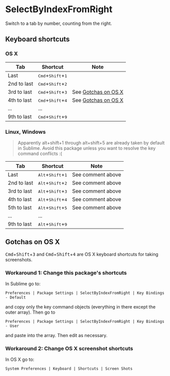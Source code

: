# SelectByIndexFromRight

Switch to a tab by number, counting from the right.

## Keyboard shortcuts

### OS X

Tab | Shortcut | Note
----|----------|-----
Last|<kbd>Cmd</kbd>+<kbd>Shift</kbd>+<kbd>1</kbd>
2nd to last|<kbd>Cmd</kbd>+<kbd>Shift</kbd>+<kbd>2</kbd>
3rd to last|<kbd>Cmd</kbd>+<kbd>Shift</kbd>+<kbd>3</kbd>| See [Gotchas on OS X](#gotchas-on-os-x)
4th to last|<kbd>Cmd</kbd>+<kbd>Shift</kbd>+<kbd>4</kbd>| See [Gotchas on OS X](#gotchas-on-os-x)
...|...
9th to last|<kbd>Cmd</kbd>+<kbd>Shift</kbd>+<kbd>9</kbd>

### Linux, Windows

> Apparently alt+shift+1 through alt+shift+5 are already taken by default in Sublime. Avoid this package unless you want to resolve the key command conflicts :(

Tab | Shortcut | Note
----|----------|-----
Last|<kbd>Alt</kbd>+<kbd>Shift</kbd>+<kbd>1</kbd>| See comment above
2nd to last|<kbd>Alt</kbd>+<kbd>Shift</kbd>+<kbd>2</kbd>| See comment above
3rd to last|<kbd>Alt</kbd>+<kbd>Shift</kbd>+<kbd>3</kbd>| See comment above
4th to last|<kbd>Alt</kbd>+<kbd>Shift</kbd>+<kbd>4</kbd>| See comment above
5th to last|<kbd>Alt</kbd>+<kbd>Shift</kbd>+<kbd>5</kbd>| See comment above
...|...
9th to last|<kbd>Alt</kbd>+<kbd>Shift</kbd>+<kbd>9</kbd>

## Gotchas on OS X

<kbd>Cmd</kbd>+<kbd>Shift</kbd>+<kbd>3</kbd> and <kbd>Cmd</kbd>+<kbd>Shift</kbd>+<kbd>4</kbd> are OS X keyboard shortcuts for taking screenshots.

### Workaround 1: Change this package's shortcuts

In Sublime go to:

`Preferences | Package Settings | SelectByIndexFromRight | Key Bindings - Default`

and copy only the key command objects (everything in there except the outer array). Then go to

`Preferences | Package Settings | SelectByIndexFromRight | Key Bindings - User`

and paste into the array. Then edit as necessary.

### Workaround 2: Change OS X screenshot shortcuts

In OS X go to:

`System Preferences | Keyboard | Shortcuts | Screen Shots`
